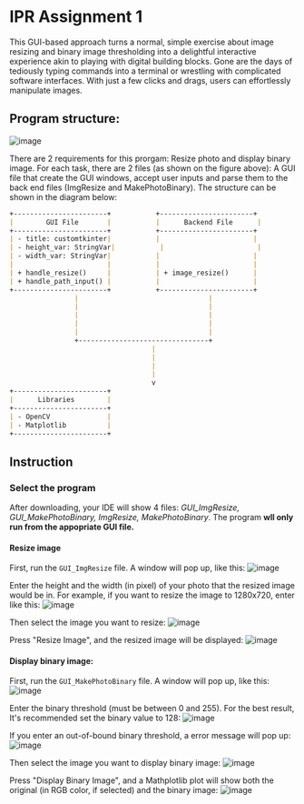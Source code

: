 # IPR Assignment 1

This GUI-based approach turns a normal, simple exercise about image resizing and binary image thresholding into a delightful interactive experience akin to playing with digital building blocks. Gone are the days of tediously typing commands into a terminal or wrestling with complicated software interfaces. With just a few clicks and drags, users can effortlessly manipulate images.

## Program structure:
![image](https://github.com/NotAProPilot/IPR_Assignment-1/assets/113848893/b024753e-24dd-4472-a72e-799733aa7f09)

There are 2 requirements for this prorgam: Resize photo and display binary image. For each task, there are 2 files (as shown on the figure above): A GUI file that create the GUI windows, accept user inputs and parse them to the back end files (ImgResize and MakePhotoBinary). The structure can be shown in the diagram below: 
```md
+-----------------------+           +-----------------------+            +-----------------------+
|        GUI File       |           |      Backend File      |            |      Application      |
+-----------------------+           +-----------------------+            +-----------------------+
| - title: customtkinter|           |                       |            |      - app: CTk       |
| - height_var: StringVar|           |                       |            +-----------------------+
| - width_var: StringVar|           |                       |
|                       |           |                       |
| + handle_resize()     |           | + image_resize()      |
| + handle_path_input() |           |                       |
+-----------------------+           +-----------------------+
                |                                |
                |                                |
                |                                |
                |                                |
                |                                |
                +--------------------------------+
                                   |
                                   |
                                   |
                                   |
                                   v
+-----------------------+
|      Libraries        |
+-----------------------+
| - OpenCV              |
| - Matplotlib          |
+-----------------------+
```
## Instruction
### Select the program
After downloading, your IDE will show 4 files: *GUI_ImgResize, GUI_MakePhotoBinary, ImgResize, MakePhotoBinary*. The program **wll only run from the appopriate GUI file.**

#### Resize image
First, run the `GUI_ImgResize` file. A window will pop up, like this:
![image](https://github.com/NotAProPilot/IPR_Assignment-1/assets/113848893/f2d6dff8-af2d-4d43-9fd8-b8651d8c4ccb)

Enter the height and the width (in pixel) of your photo that the resized image would be in. For example, if you want to resize the image to 1280x720, enter like this:
![image](https://github.com/NotAProPilot/IPR_Assignment-1/assets/113848893/5248312c-bc72-4808-9803-081ec28e117e)

Then select the image you want to resize:
![image](https://github.com/NotAProPilot/IPR_Assignment-1/assets/113848893/90510f28-382f-4120-978a-194460ea9d76)

Press "Resize Image", and the resized image will be displayed:
![image](https://github.com/NotAProPilot/IPR_Assignment-1/assets/113848893/b0a62203-4541-4bbb-8dc3-4126f7314523)

#### Display binary image:
First, run the `GUI_MakePhotoBinary` file. A window will pop up, like this:
![image](https://github.com/NotAProPilot/IPR_Assignment-1/assets/113848893/73cb80dd-7296-4ec9-a652-12387498b6d5)

Enter the binary threshold (must be between 0 and 255). For the best result, It's recommended set the binary value to 128:
![image](https://github.com/NotAProPilot/IPR_Assignment-1/assets/113848893/fe3eedf0-f3e7-459b-a33a-06a70702e341)

If you enter an out-of-bound binary threshold, a error message will pop up:
![image](https://github.com/NotAProPilot/IPR_Assignment-1/assets/113848893/bef48627-9c57-4fb8-b834-13d7c6db1b4e)

Then select the image you want to display binary image:
![image](https://github.com/NotAProPilot/IPR_Assignment-1/assets/113848893/90510f28-382f-4120-978a-194460ea9d76)

Press "Display Binary Image", and a Mathplotlib plot will show both the original (in RGB color, if selected) and the binary image:
![image](https://github.com/NotAProPilot/IPR_Assignment-1/assets/113848893/adf91ac0-26c7-44cf-8c2e-b9574e5b8994)
